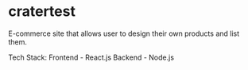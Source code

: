 # cratertest
E-commerce site that allows user to design their own products and list them.

Tech Stack:
Frontend - React.js
Backend - Node.js